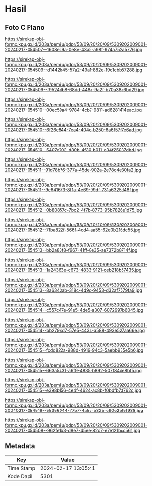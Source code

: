 # Hasil

## Foto C Plano

https://sirekap-obj-formc.kpu.go.id/203a/pemilu/pdpr/53/09/20/20/09/5309202009001-20240217-054507--1608ec9a-0e8e-43a5-a98f-974a752a5776.jpg

https://sirekap-obj-formc.kpu.go.id/203a/pemilu/pdpr/53/09/20/20/09/5309202009001-20240217-054509--d1442b45-57a2-49a1-882e-19c1cbb57288.jpg

https://sirekap-obj-formc.kpu.go.id/203a/pemilu/pdpr/53/09/20/20/09/5309202009001-20240217-054509--f9524db8-68dd-448a-9a2f-b70a38a6bd29.jpg

https://sirekap-obj-formc.kpu.go.id/203a/pemilu/pdpr/53/09/20/20/09/5309202009001-20240217-054510--00ec59a4-9784-4cb7-9811-ad6281414eac.jpg

https://sirekap-obj-formc.kpu.go.id/203a/pemilu/pdpr/53/09/20/20/09/5309202009001-20240217-054510--6f26e844-7ea4-404c-b250-6a6f57f7e6ad.jpg

https://sirekap-obj-formc.kpu.go.id/203a/pemilu/pdpr/53/09/20/20/09/5309202009001-20240217-054510--5407e702-d80b-4f30-b911-e34f25087dbd.jpg

https://sirekap-obj-formc.kpu.go.id/203a/pemilu/pdpr/53/09/20/20/09/5309202009001-20240217-054511--91d78b76-377a-45de-902a-2e78c4e30fa2.jpg

https://sirekap-obj-formc.kpu.go.id/203a/pemilu/pdpr/53/09/20/20/09/5309202009001-20240217-054511--9e641673-8f1a-4e69-99df-731a6325d48f.jpg

https://sirekap-obj-formc.kpu.go.id/203a/pemilu/pdpr/53/09/20/20/09/5309202009001-20240217-054512--0b80857c-7bc2-4f7b-8773-95b7826e1d75.jpg

https://sirekap-obj-formc.kpu.go.id/203a/pemilu/pdpr/53/09/20/20/09/5309202009001-20240217-054512--7fba822f-566f-4cd4-aa55-62e0b216dc55.jpg

https://sirekap-obj-formc.kpu.go.id/203a/pemilu/pdpr/53/09/20/20/09/5309202009001-20240217-054513--bb2a83f8-f967-41ff-8e35-ae7372b8714f.jpg

https://sirekap-obj-formc.kpu.go.id/203a/pemilu/pdpr/53/09/20/20/09/5309202009001-20240217-054513--1a24363e-c673-4833-9121-ceb218b57435.jpg

https://sirekap-obj-formc.kpu.go.id/203a/pemilu/pdpr/53/09/20/20/09/5309202009001-20240217-054513--8a6343ab-318c-4d9d-9453-d32af7579fa9.jpg

https://sirekap-obj-formc.kpu.go.id/203a/pemilu/pdpr/53/09/20/20/09/5309202009001-20240217-054514--c557c47e-91e5-4de5-a307-6072997b6045.jpg

https://sirekap-obj-formc.kpu.go.id/203a/pemilu/pdpr/53/09/20/20/09/5309202009001-20240217-054514--bb2794d7-57e5-4434-a588-493e527aa66e.jpg

https://sirekap-obj-formc.kpu.go.id/203a/pemilu/pdpr/53/09/20/20/09/5309202009001-20240217-054515--fcdd822a-988d-4919-94c3-5aebb935e5b6.jpg

https://sirekap-obj-formc.kpu.go.id/203a/pemilu/pdpr/53/09/20/20/09/5309202009001-20240217-054515--663a5431-a6f9-4835-b892-507f84de8bf5.jpg

https://sirekap-obj-formc.kpu.go.id/203a/pemilu/pdpr/53/09/20/20/09/5309202009001-20240217-054515--e398b156-4e4f-4624-ac8b-f0bdfb73762c.jpg

https://sirekap-obj-formc.kpu.go.id/203a/pemilu/pdpr/53/09/20/20/09/5309202009001-20240217-054516--55356044-77b7-4a5c-b82b-c90e2b15f988.jpg

https://sirekap-obj-formc.kpu.go.id/203a/pemilu/pdpr/53/09/20/20/09/5309202009001-20240217-054508--962fe1b3-d8e7-45ee-82c7-e7e121bcc561.jpg


## Metadata

| Key        | Value               |
| ---------- | ------------------- |
| Time Stamp | 2024-02-17 13:05:41 |
| Kode Dapil | 5301                |



